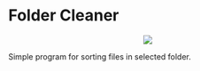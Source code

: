 # Folder Cleaner

<p align="center">
  <img src="https://gitlab.com/Latesil/folder-cleaner/-/raw/dev/folder-cleaner-screenshot-1.png" style="max-width:100%;">
</p>

Simple program for sorting files in selected folder.
